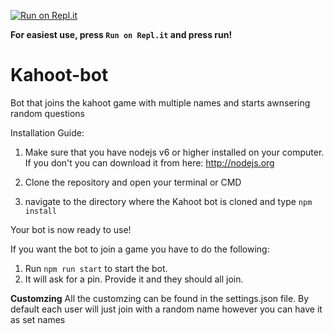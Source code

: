 [![Run on Repl.it](https://repl.it/badge/github/Nuckerr/kahootbot)](https://repl.it/github/Nuckerr/kahootbot)

**For easiest use, press `Run on Repl.it` and press run!**

# Kahoot-bot
Bot that joins the kahoot game with multiple names and starts awnsering random questions

Installation Guide:

1. Make sure that you have nodejs v6 or higher installed on your computer. If you don't you can download it from here: http://nodejs.org

2. Clone the repository and open your terminal or CMD

3. navigate to the directory where the Kahoot bot is cloned and type ```npm install```

Your bot is now ready to use!

If you want the bot to join a game you have to do the following:

1. Run `npm run start` to start the bot.
2. It will ask for a pin. Provide it and they should all join.

**Customzing**
All the customzing can be found in the settings.json file. By default each user will just join with a random name however you can have it as set names
